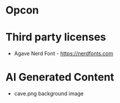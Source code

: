 # Opcon 


# Third party licenses

* Agave Nerd Font - https://nerdfonts.com
    

# AI Generated Content

* cave.png background image
